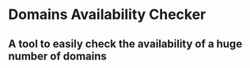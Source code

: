 # Domains Availability Checker

## A tool to easily check the availability of a huge number of domains
